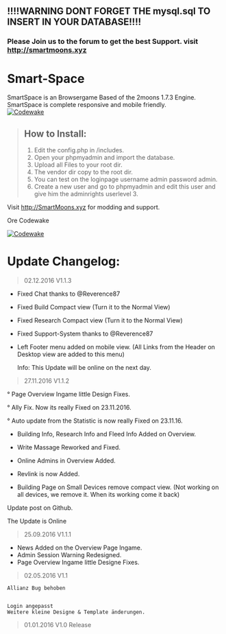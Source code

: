 ## !!!!WARNING DONT FORGET THE mysql.sql TO INSERT IN YOUR DATABASE!!!!
  
  ###  Please Join us to the forum to get the best Support. visit <http://smartmoons.xyz>
  
# Smart-Space
SmartSpace is an Browsergame Based of the 2moons 1.7.3 Engine.  
SmartSpace is complete responsive and mobile friendly.  
[![Codewake](https://www.codewake.com/badges/ask_question.svg)](https://www.codewake.com/p/smartmoons-6970dbbf-6794-4710-9a12-72d3596c9e06)
  
> ## How to Install:  
>  
> 1. Edit the config.php in /includes.  
> 2. Open your phpmyadmin and import the database.  
> 3. Upload all Files to your root dir.  
> 4. The vendor dir copy to the root dir.  
> 5. You can test on the loginpage username admin password admin.  
> 6. Create a new user and go to phpmyadmin and edit this user and give him the adminrights userlevel 3.  
>  
  
  
  
Visit http://SmartMoons.xyz for modding and support.

Ore Codewake

[![Codewake](https://www.codewake.com/badges/ask_question_flat_square.svg)](https://www.codewake.com/p/smartmoons-6970dbbf-6794-4710-9a12-72d3596c9e06)


# Update Changelog: 
  
> 02.12.2016 V1.1.3 
 
 
+ Fixed Chat thanks to @Reverence87​

+ Fixed Build Compact view (Turn it to the Normal View)

+ Fixed Research Compact view (Turn it to the Normal View)

+ Fixed Support-System thanks to @Reverence87​

+ Left Footer menu added on mobile view. (All Links from the Header on Desktop view are added to this menu)

   Info: This Update will be online on the next day.


> 27.11.2016 V1.1.2 
 
° Page Overview Ingame little Design Fixes.

° Ally Fix. Now its really Fixed on 23.11.2016.

° Auto update from the Statistic is now really Fixed on 23.11.16.

+ Building Info, Research Info and Fleed Info Added on Overview.

+ Write Massage Reworked and Fixed.

+ Online Admins in Overview Added.

+ Revlink is now Added.

- Building Page on Small Devices remove compact view. (Not working on all devices, we remove it. When its working come it back)


Update post on Github.

The Update is Online


> 25.09.2016 V1.1.1

+ News Added on the Overview Page Ingame.
+ Admin Session Warning Redesigned.
+ Page Overview Ingame little Designe Fixes.






> 02.05.2016 V1.1 

    ​Allianz Bug behoben​


    Login angepasst
    Weitere kleine Designe & Template änderungen.​
    
> 01.01.2016 V1.0 
    Release
